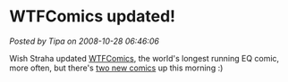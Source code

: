 # WTFComics updated!

*Posted by Tipa on 2008-10-28 06:46:06*

Wish Straha updated [WTFComics](http://www.wtfcomics.com/), the world's longest running EQ comic, more often, but there's [two new comics](http://www.wtfcomics.com/archive.html?336_335) up this morning :)

